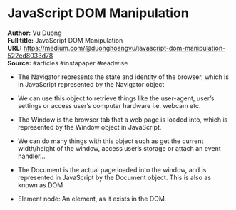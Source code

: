 # JavaScript DOM Manipulation

**Author:** Vu Duong  
**Full title:** JavaScript DOM Manipulation  
**URL:** https://medium.com/@duonghoangvu/javascript-dom-manipulation-522ed8033d78  
**Source:** #articles #instapaper #readwise

- The Navigator represents the state and identity of the browser, which is in JavaScript represented by the Navigator object 
   
- We can use this object to retrieve things like the user-agent, user’s settings or access user’s computer hardware i.e. webcam etc. 
   
- The Window is the browser tab that a web page is loaded into, which is represented by the Window object in JavaScript. 
   
- We can do many things with this object such as get the current width/height of the window, access user’s storage or attach an event handler… 
   
- The Document is the actual page loaded into the window, and is represented in JavaScript by the Document object. This is also as known as DOM 
   
- Element node: An element, as it exists in the DOM. 
   
